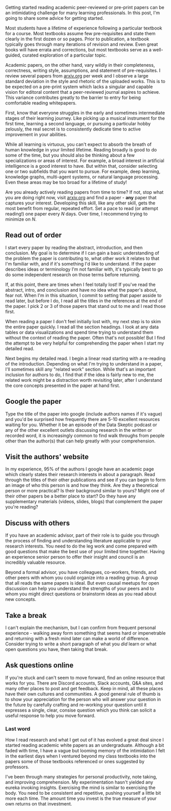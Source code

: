 Getting started reading academic peer-reviewed or pre-print papers can be an intimidating challenge for many learning professionals.  In this post, I'm going to share some advice for getting started.

Most students have a lifetime of experience following a particular textbook for a course.  Most textbooks assume few pre-requisites and state them clearly in the first dozen or so pages.  Prior to publication, a textbook typically goes through many iterations of revision and review.  Even great books will have errata and corrections, but most textbooks serve as a well-guided, curated exploration of a particular topic.

Academic papers, on the other hand, vary wildly in their completeness, correctness, writing style, assumptions, and statement of pre-requisites.  I review several papers from [arxiv.org](https://arxiv.org) per week and I observe a large standard deviation in the style and rhetoric of the uploaded works.  This is to be expected on a pre-print system which lacks a singular and capable vision for editoral content that a peer-reviewed journal aspires to achieve.  This variance contributes greatly to the barrier to entry for being comfortable reading whitepapers.

First, know that everyone struggles in the early and sometimes intermediate stages of their learning journey.  Like picking up a musical instrument for the first time, learning a second language, or pursuing a particular hobby zelously, the real secret is to consistently dedicate time to active improvement in your abilities.

While all learning is virtuous, you can't expect to absorb the breath of human knowledge in your limited lifetime.  Reading broadly is good to do some of the time, but you should also be thinking about a few specializations or areas of interest.  For example, a broad interest in artificial intelligence is a good interest to have.  But within that, consider selecting one or two subfields that you want to pursue.  For example, deep learning, knowledge graphs, multi-agent systems, or natural language processing.  Even these areas may be too broad for a lifetime of study!

Are you already actively reading papers from time to time?  If not, stop what you are doing right now, visit [arxiv.org](https://arxiv.org) and find a paper - **any** paper that captures your interest.  Developing this skill, like any other skill, gets the most benefit from regular, repeated effort.  Set a pace to read (or attempt reading!) one paper every *N* days.  Over time, I recommend trying to minimize on *N*.

## Read out of order

I start every paper by reading the abstract, introduction, and then conclusion.  My goal is to determine if I can gain a basic understanding of the problem the paper is contributing to, what other work it relates to that I'm familiar with, and if it's something I'd like to understand.  If the paper describes ideas or terminology I'm not familiar with, it's typically best to go do some independent research on those terms before returning.

If, at this point, there are times when I feel totally lost!  If you've read the abstract, intro, and conclusion and have no idea what the paper's about, fear not.  When I'm in this situation, I commit to setting that paper asside to read later, but before I do, I read all the titles in the references at the end of the paper.  I pick 2 or 3 of those papers that stand out to me and I read those first.

When reading a paper I don't feel initially lost with, my next step is to skim the entire paper quickly.  I read all the section headings.  I look at any data tables or data visualizations and spend time trying to understand them without the context of reading the paper.  Often that's not possible!  But I find the attempt to be very helpful for comprehending the paper when I start my detailed read.

Next begins my detailed read.  I begin a linear read starting with a re-reading of the introduction.  Depending on what I'm trying to understand in a paper, I'll sometimes skill any "related work" section.  While that's an important inclusion for authors to do, I find that if the idea is fairly new to me, the related work might be a distraction worth revisiting later, after I understand the core concepts presented in the paper at hand first.

## Google the paper

Type the title of the paper into google (include authors names if it's vague) and you'd be surprised how frequently there are 5-10 excellent resources waiting for you.  Whether it be an episode of the Data Skeptic podcast or any of the other excellent outlets discussing research in the written or recorded word, it is increasingly common to find walk throughs from people other than the author(s) that can help greatly with your comprehension.

## Visit the authors' website

In my experience, 95% of the authors I google have an academic page which clearly states their research interests in about a paragraph.  Read through the titles of their other publications and see if you can begin to form an image of who this person is and how they think.  Are they a theoretical person or more practical?  Is their background similar to yours?  Might one of their other papers be a better place to start?  Do they have any supplementary materials (videos, slides, blogs) that complement the paper you're reading?

## Discuss with others

If you have an academic advisor, part of their role is to guide you through the process of finding and understanding literature applicable to your research interests.  You need to do the leg work and come prepared with good questions that make the best use of your limited time together.  Having an experience senior person to offer their insight and council is an incredibly valuable resource.

Beyond a formal advisor, you have colleagues, co-workers, friends, and other peers with whom you could organize into a reading group.  A group that all reads the same papers is ideal.  But even causal meetups for open discussion can help you understand the strengths of your peers and to whom you might direct questions or brainstorm ideas as you read about new concepts.

## Take a break

I can't explain the mechanism, but I can confirm from frequent personal experience - walking away form something that seems hard or impenetrable and returning with a fresh mind later can make a world of difference.  Consider trying to write a short paragraph of what you *did* learn or what open questions you have, then taking that break.

## Ask questions online

If you're stuck and can't seem to move forward, find an online resource that works for you.  There are Discord accounts, Slack accounts, Q&A sites, and many other places to post and get feedback.  Keep in mind, all these places have their own cultures and communities.  A good general rule of thumb is to show your appreciation for the person who will answer your question in the future by carefully crafting and re-working your question until it expresses a single, clear, consise question which you think can solicit a useful response to help you move forward.


### Last word

How I read research and what I get out of it has evolved a great deal since I started reading academic white papers as an undergraduate.  Although a bit faded with time, I have a vague but looming memory of the intimidation I felt in the earliest days when I ventured beyond my class textbooks into the papers some of those textbooks referenced or ones suggested by professors.

I've been through many strategies for personal productivity, note taking, and improving comprehension.  My experimentation hasn't yielded any eureka invoking insights.  Exercising the mind is similar to exercising the body.  You need to be consistent and repetitive, pushing yourself a little bit more each time.  The amount time you invest is the true measure of your own returns on that investment.

